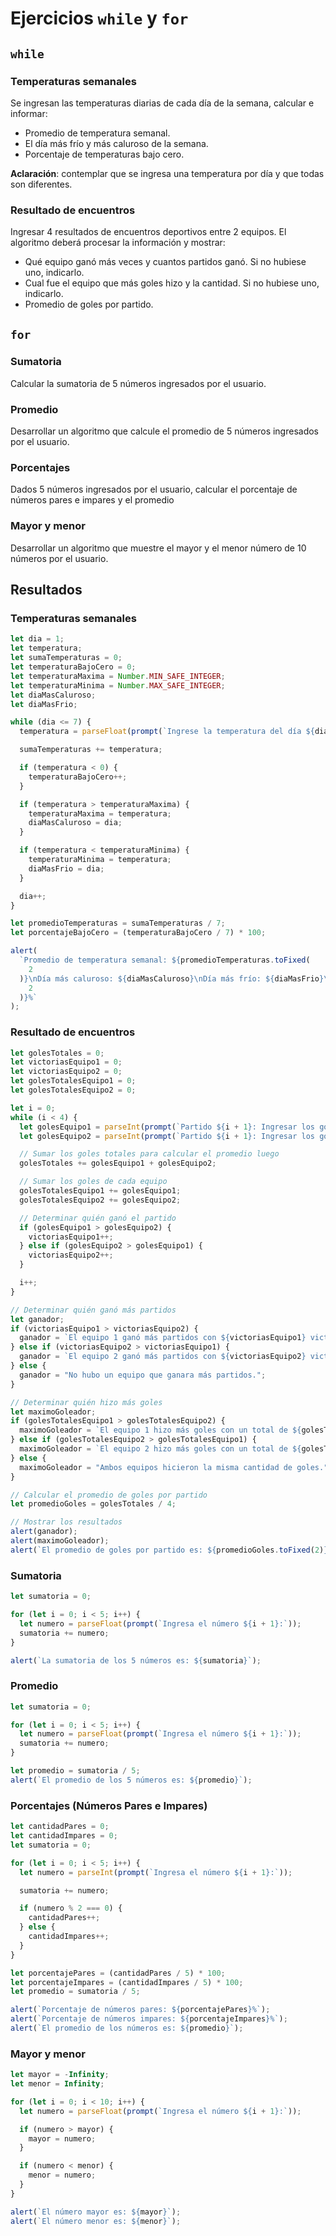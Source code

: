 # Ejercicios `while` y `for`

## `while`

### Temperaturas semanales

Se ingresan las temperaturas diarias de cada día de la semana, calcular e informar:

- Promedio de temperatura semanal.
- El día más frío y más caluroso de la semana.
- Porcentaje de temperaturas bajo cero.

**Aclaración**: contemplar que se ingresa una temperatura por día y que todas son
diferentes.

### Resultado de encuentros

Ingresar 4 resultados de encuentros deportivos entre 2 equipos. El algoritmo deberá
procesar la información y mostrar:

- Qué equipo ganó más veces y cuantos partidos ganó. Si no hubiese uno, indicarlo.
- Cual fue el equipo que más goles hizo y la cantidad. Si no hubiese uno, indicarlo.
- Promedio de goles por partido.

## `for`

### Sumatoria

Calcular la sumatoria de 5 números ingresados por el usuario.

### Promedio

Desarrollar un algoritmo que calcule el promedio de 5 números ingresados por el
usuario.

### Porcentajes

Dados 5 números ingresados por el usuario, calcular el porcentaje de números pares e
impares y el promedio

### Mayor y menor

Desarrollar un algoritmo que muestre el mayor y el menor número de 10 números por el
usuario.

## Resultados

### Temperaturas semanales

```js
let dia = 1;
let temperatura;
let sumaTemperaturas = 0;
let temperaturaBajoCero = 0;
let temperaturaMaxima = Number.MIN_SAFE_INTEGER;
let temperaturaMinima = Number.MAX_SAFE_INTEGER;
let diaMasCaluroso;
let diaMasFrio;

while (dia <= 7) {
  temperatura = parseFloat(prompt(`Ingrese la temperatura del día ${dia}:`));

  sumaTemperaturas += temperatura;

  if (temperatura < 0) {
    temperaturaBajoCero++;
  }

  if (temperatura > temperaturaMaxima) {
    temperaturaMaxima = temperatura;
    diaMasCaluroso = dia;
  }

  if (temperatura < temperaturaMinima) {
    temperaturaMinima = temperatura;
    diaMasFrio = dia;
  }

  dia++;
}

let promedioTemperaturas = sumaTemperaturas / 7;
let porcentajeBajoCero = (temperaturaBajoCero / 7) * 100;

alert(
  `Promedio de temperatura semanal: ${promedioTemperaturas.toFixed(
    2
  )}\nDía más caluroso: ${diaMasCaluroso}\nDía más frío: ${diaMasFrio}\nPorcentaje de temperaturas bajo cero: ${porcentajeBajoCero.toFixed(
    2
  )}%`
);
```

### Resultado de encuentros

```js
let golesTotales = 0;
let victoriasEquipo1 = 0;
let victoriasEquipo2 = 0;
let golesTotalesEquipo1 = 0;
let golesTotalesEquipo2 = 0;

let i = 0;
while (i < 4) {
  let golesEquipo1 = parseInt(prompt(`Partido ${i + 1}: Ingresar los goles del equipo 1:`));
  let golesEquipo2 = parseInt(prompt(`Partido ${i + 1}: Ingresar los goles del equipo 2:`));

  // Sumar los goles totales para calcular el promedio luego
  golesTotales += golesEquipo1 + golesEquipo2;

  // Sumar los goles de cada equipo
  golesTotalesEquipo1 += golesEquipo1;
  golesTotalesEquipo2 += golesEquipo2;

  // Determinar quién ganó el partido
  if (golesEquipo1 > golesEquipo2) {
    victoriasEquipo1++;
  } else if (golesEquipo2 > golesEquipo1) {
    victoriasEquipo2++;
  }

  i++;
}

// Determinar quién ganó más partidos
let ganador;
if (victoriasEquipo1 > victoriasEquipo2) {
  ganador = `El equipo 1 ganó más partidos con ${victoriasEquipo1} victorias.`;
} else if (victoriasEquipo2 > victoriasEquipo1) {
  ganador = `El equipo 2 ganó más partidos con ${victoriasEquipo2} victorias.`;
} else {
  ganador = "No hubo un equipo que ganara más partidos.";
}

// Determinar quién hizo más goles
let maximoGoleador;
if (golesTotalesEquipo1 > golesTotalesEquipo2) {
  maximoGoleador = `El equipo 1 hizo más goles con un total de ${golesTotalesEquipo1}.`;
} else if (golesTotalesEquipo2 > golesTotalesEquipo1) {
  maximoGoleador = `El equipo 2 hizo más goles con un total de ${golesTotalesEquipo2}.`;
} else {
  maximoGoleador = "Ambos equipos hicieron la misma cantidad de goles.";
}

// Calcular el promedio de goles por partido
let promedioGoles = golesTotales / 4;

// Mostrar los resultados
alert(ganador);
alert(maximoGoleador);
alert(`El promedio de goles por partido es: ${promedioGoles.toFixed(2)}`);
```

### Sumatoria

```js
let sumatoria = 0;

for (let i = 0; i < 5; i++) {
  let numero = parseFloat(prompt(`Ingresa el número ${i + 1}:`));
  sumatoria += numero;
}

alert(`La sumatoria de los 5 números es: ${sumatoria}`);
```

### Promedio

```js
let sumatoria = 0;

for (let i = 0; i < 5; i++) {
  let numero = parseFloat(prompt(`Ingresa el número ${i + 1}:`));
  sumatoria += numero;
}

let promedio = sumatoria / 5;
alert(`El promedio de los 5 números es: ${promedio}`);
```

### Porcentajes (Números Pares e Impares)

```js
let cantidadPares = 0;
let cantidadImpares = 0;
let sumatoria = 0;

for (let i = 0; i < 5; i++) {
  let numero = parseInt(prompt(`Ingresa el número ${i + 1}:`));

  sumatoria += numero;

  if (numero % 2 === 0) {
    cantidadPares++;
  } else {
    cantidadImpares++;
  }
}

let porcentajePares = (cantidadPares / 5) * 100;
let porcentajeImpares = (cantidadImpares / 5) * 100;
let promedio = sumatoria / 5;

alert(`Porcentaje de números pares: ${porcentajePares}%`);
alert(`Porcentaje de números impares: ${porcentajeImpares}%`);
alert(`El promedio de los números es: ${promedio}`);
```

### Mayor y menor

```js
let mayor = -Infinity;
let menor = Infinity;

for (let i = 0; i < 10; i++) {
  let numero = parseFloat(prompt(`Ingresa el número ${i + 1}:`));

  if (numero > mayor) {
    mayor = numero;
  }

  if (numero < menor) {
    menor = numero;
  }
}

alert(`El número mayor es: ${mayor}`);
alert(`El número menor es: ${menor}`);
```
